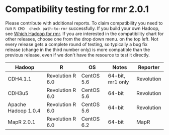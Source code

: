 # Compatibility testing for rmr 2.0.1
Please contribute with additional reports. To claim compatibility you need to run `R CMD  check path-to-rmr` successfully.
If you build your own Hadoop, see [Which Hadoop for rmr](https://github.com/RevolutionAnalytics/RHadoop/wiki/Which-Hadoop-for-rmr).
If you are interested in the compatibility chart for other releases, choose one from the drop down menu. on the top left. Not every release gets a complete round of testing, so typically a bug fix release (change in the third number only) is more compatible than the previous release, even if we don't have the resource to test it directly. 

<table>
<thead>
<tr><th>Hadoop</th><th>R</th><th>OS</th><th>Notes</th><th>Reporter</th></tr>
</thead>
<tbody>
<tr><td>CDH4.1.1</td><td>Revolution R 6.0</td><td>CentOS 5.6</td><td>64-bit, mr1 only</td><td>Revolution</td></tr>
<tr><td>CDH3u5</td><td>Revolution R 6.0</td><td>CentOS 5.6</td><td>64-bit</td><td>Revolution</td></tr>
<tr><td>Apache Hadoop 1.0.4</td><td>Revolution R 6.0</td><td>CentOS 5.6</td><td>64-bit</td><td>Revolution</td></tr>
<tr><td>MapR 2.0.1</td><td>Revolution R 6.0</td><td>CentOS 6.2</td><td>64-bit</td><td>MapR</td></tr></tbody>
</table>
